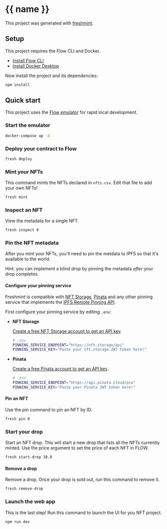 # {{ name }}

This project was generated with [freshmint](https://github.com/onflow/freshmint).

## Setup

This project requires the Flow CLI and Docker.

- [Install Flow CLI](https://docs.onflow.org/flow-cli/install/)
- [Install Docker Desktop](https://www.docker.com/products/docker-desktop)

Now install the project and its dependencies: 

```sh
npm install
```

## Quick start

This project uses the [Flow emulator](https://github.com/onflow/flow-emulator) for rapid local development.

### Start the emulator

```sh
docker-compose up -d
```

### Deploy your contract to Flow

```sh
fresh deploy
```

### Mint your NFTs

This command mints the NFTs declared in `nfts.csv`. Edit that file to add your own NFTs!

```sh
fresh mint
```

### Inspect an NFT

View the metadata for a single NFT.

```sh
fresh inspect 0
```

### Pin the NFT metadata

After you mint your NFTs, you'll need to pin the metdata to IPFS so that it's available to the world.

Hint: you can implement a blind drop by pinning the metadata _after_ your drop completes.

#### Configure your pinning service

Freshmint is compatible with [NFT Storage](https://nft.storage), [Pinata](https://www.pinata.cloud/) and any other pinning service that implements the [IPFS Remote Pinning API](https://ipfs.github.io/pinning-services-api-spec).

First configure your pinning service by editing `.env`:

- **NFT Storage**

    [Create a free NFT Storage account to get an API key](https://nft.storage/).

    ```sh
    # .env
    PINNING_SERVICE_ENDPOINT="https://nft.storage/api"
    PINNING_SERVICE_KEY="Paste your nft.storage JWT token here!"
    ```

- **Pinata**

    [Create a free Pinata account to get an API key](https://www.pinata.cloud/).

    ```sh
    # .env
    PINNING_SERVICE_ENDPOINT="https://api.pinata.cloud/psa"
    PINNING_SERVICE_KEY="Paste your Pinata JWT token here!"
    ```

#### Pin an NFT

Use the pin command to pin an NFT by ID.

```sh
fresh pin 0
```

### Start your drop

Start an NFT drop. This will start a new drop that lists all the NFTs currently minted. Use the price argument to set the price of each NFT in FLOW.

```sh
fresh start-drop 10.0
```

#### Remove a drop

Remove a drop. Once your drop is sold out, run this command to remove it.

```sh
fresh remove-drop
```

### Launch the web app

This is the last step! Run this command to launch the UI for you NFT project.

```sh
npm run dev
```
